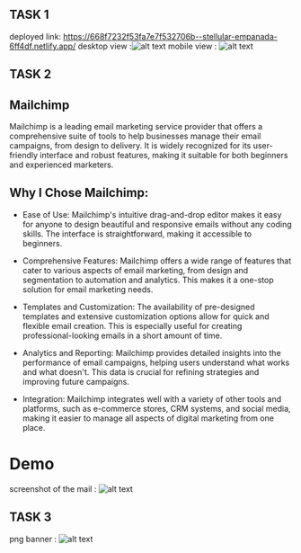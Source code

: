 ## TASK 1
deployed link: https://668f7232f53fa7e7f532706b--stellular-empanada-6ff4df.netlify.app/
desktop view :![alt text](image.png)
mobile view : ![alt text](<Screenshot (145).png>)

## TASK 2

## Mailchimp 
Mailchimp is a leading email marketing service provider that offers a comprehensive suite of tools to help businesses manage their email campaigns, from design to delivery. It is widely recognized for its user-friendly interface and robust features, making it suitable for both beginners and experienced marketers.

## Why I Chose Mailchimp:

* Ease of Use: Mailchimp's intuitive drag-and-drop editor makes it easy for anyone to design beautiful and responsive emails without any coding skills. The interface is straightforward, making it accessible to beginners.

* Comprehensive Features: Mailchimp offers a wide range of features that cater to various aspects of email marketing, from design and segmentation to automation and analytics. This makes it a one-stop solution for email marketing needs.

* Templates and Customization: The availability of pre-designed templates and extensive customization options allow for quick and flexible email creation. This is especially useful for creating professional-looking emails in a short amount of time.

* Analytics and Reporting: Mailchimp provides detailed insights into the performance of email campaigns, helping users understand what works and what doesn't. This data is crucial for refining strategies and improving future campaigns.

* Integration: Mailchimp integrates well with a variety of other tools and platforms, such as e-commerce stores, CRM systems, and social media, making it easier to manage all aspects of digital marketing from one place.

# Demo
screenshot of the mail : ![alt text](mail_screenshot.png)

## TASK 3
png banner : ![alt text](<we are Hiring.png>)
